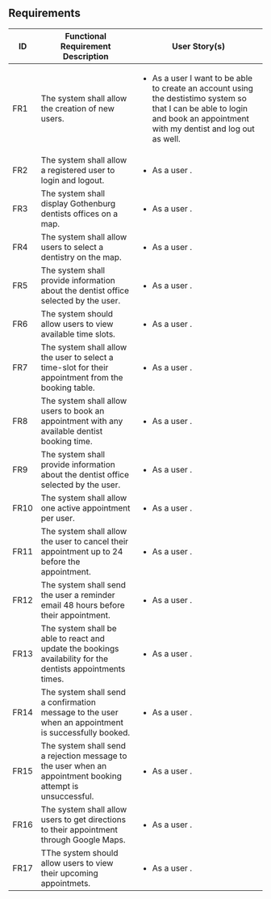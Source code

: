 ## Requirements

<table>
    <thead>
        <tr>
            <th>ID</th>
            <th>Functional Requirement Description</th>
            <th>User Story(s)</th>
        </tr>
    </thead>
    <tbody>
        <tr>
            <td>FR1</td>
            <td>The system shall allow the creation of new users.</td>
            <td>
                <ul>
                    <li>
                        As a user I want to be able to create an account using the destistimo system so that I can be able to login and book an appointment with my dentist and log out as well.
                    </li>
                </ul>
            </td>
        </tr>
        <tr>
            <td>FR2</td>
            <td>The system shall allow a registered user to login and logout.</td>
            <td>
                <ul>
                    <li>
                        As a user .
                    </li>
                </ul>
            </td>
        </tr>
         <tr>
            <td>FR3</td>
            <td>The system shall display Gothenburg dentists offices on a map.</td>
            <td>
                <ul>
                    <li>
                        As a user .
                    </li>
                </ul>
            </td>
        </tr>
         <tr>
            <td>FR4</td>
            <td>The system shall allow users to select a dentistry on the map.</td>
            <td>
                <ul>
                    <li>
                        As a user .
                    </li>
                </ul>
            </td>
        </tr>
         <tr>
            <td>FR5</td>
            <td>The system shall provide information about the dentist office selected by the user.</td>
            <td>
                <ul>
                    <li>
                        As a user .
                    </li>
                </ul>
            </td>
        </tr>
         <tr>
            <td>FR6</td>
            <td>The system should allow users to view available time slots.</td>
            <td>
                <ul>
                    <li>
                        As a user .
                    </li>
                </ul>
            </td>
        </tr>
         <tr>
            <td>FR7</td>
            <td>The system shall allow the user to select a time-slot for their appointment from the booking table.</td>
            <td>
                <ul>
                    <li>
                        As a user .
                    </li>
                </ul>
            </td>
        </tr>
         <tr>
            <td>FR8</td>
            <td>The system shall allow users to book an appointment with any available dentist booking time. </td>
            <td>
                <ul>
                    <li>
                        As a user .
                    </li>
                </ul>
            </td>
        </tr>
         <tr>
            <td>FR9</td>
            <td>The system shall provide information about the dentist office selected by the user.</td>
            <td>
                <ul>
                    <li>
                        As a user .
                    </li>
                </ul>
            </td>
        </tr>
         <tr>
            <td>FR10</td>
            <td>The system shall allow one active appointment per user.</td>
            <td>
                <ul>
                    <li>
                        As a user .
                    </li>
                </ul>
            </td>
        </tr>
         <tr>
            <td>FR11</td>
            <td>The system shall allow the user to cancel their appointment up to 24 before the appointment.</td>
            <td>
                <ul>
                    <li>
                        As a user .
                    </li>
                </ul>
            </td>
        </tr>
         <tr>
            <td>FR12</td>
            <td>The system shall send the user a reminder email 48 hours before their appointment. </td>
            <td>
                <ul>
                    <li>
                        As a user .
                    </li>
                </ul>
            </td>
        </tr>
         <tr>
            <td>FR13</td>
            <td>The system shall be able to react and update the bookings availability for the dentists appointments times.</td>
            <td>
                <ul>
                    <li>
                        As a user .
                    </li>
                </ul>
            </td>
        </tr>
         <tr>
            <td>FR14</td>
            <td>The system shall send a confirmation message to the user when an appointment is successfully booked.</td>
            <td>
                <ul>
                    <li>
                        As a user .
                    </li>
                </ul>
            </td>
        </tr>
        <tr>
            <td>FR15</td>
            <td>The system shall send a rejection message to the user when an appointment booking attempt is unsuccessful.</td>
            <td>
                <ul>
                    <li>
                        As a user .
                    </li>
                </ul>
            </td>
        </tr>
        <tr>
            <td>FR16</td>
            <td>The system shall ​​allow users to get directions to their appointment through Google Maps.</td>
            <td>
                <ul>
                    <li>
                        As a user .
                    </li>
                </ul>
            </td>
        </tr>
        <tr>
            <td>FR17</td>
            <td>TThe system should allow users to view their upcoming appointmets.</td>
            <td>
                <ul>
                    <li>
                        As a user .
                    </li>
                </ul>
            </td>
        </tr>
    </tbody>
</table>
